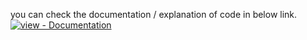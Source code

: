you can check the documentation / explanation of code in below link.</br>
<a href="https://www.codexpace.in/2022/07/bluetooth-sniffing.html" title="Go to project documentation"><img src="https://img.shields.io/badge/view-Documentation-blue?style=for-the-badge" alt="view - Documentation"></a>
</div>


